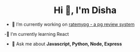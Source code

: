 <link
  rel="stylesheet"
  href="https://cdn.jsdelivr.net/gh/dheereshagrwal/colored-icons@1.7.5/src/app/ci.min.css"
/>

<h1 align="center">Hi 👋, I'm Disha</h1>


- 🔭 I’m currently working on [ratemypg - a pg review system](ratemypg.in)

-🌱 I’m currently learning React

- 💬 Ask me about **Javascript, Python, Node, Express**


